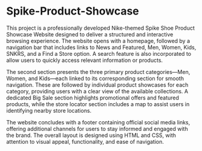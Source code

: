 # Spike-Product-Showcase
This project is a professionally developed Nike-themed Spike Shoe Product Showcase Website designed to deliver a structured and interactive browsing experience. The website opens with a homepage, followed by a navigation bar that includes links to News and Featured, Men, Women, Kids, SNKRS, and a Find a Store option. A search feature is also incorporated to allow users to quickly access relevant information or products.

The second section presents the three primary product categories—Men, Women, and Kids—each linked to its corresponding section for smooth navigation. These are followed by individual product showcases for each category, providing users with a clear view of the available collections. A dedicated Big Sale section highlights promotional offers and featured products, while the store locator section includes a map to assist users in identifying nearby store locations.

The website concludes with a footer containing official social media links, offering additional channels for users to stay informed and engaged with the brand. The overall layout is designed using HTML and CSS, with attention to visual appeal, functionality, and ease of navigation.

